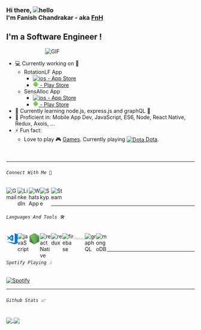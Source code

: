 <!-- ### Hi there, 👋<br/> I'm Fanish Chandrakar - aka [FnH][linkedin] -->

### Hi there, <img alt="hello" src="https://github.com/fanish29/fanish29/blob/master/hello.webp" width="25px"><br/> I'm Fanish Chandrakar - aka [FnH][linkedin]

## I'm a Software Engineer !

<img align="right" alt="GIF" src="https://github.com/fanish29/fanish29/blob/master/coding-freak.gif?raw=true" width="400px" />
<br/>

- 💻 Currently working on 📱
  - RotationLF App
    - [<img alt="ios" src="https://cdn.jsdelivr.net/npm/simple-icons@v3/icons/apple.svg" width="15px"> - App Store][linkrotationlf-ios]
    - [<img alt="android" src="https://raw.githubusercontent.com/github/explore/80688e429a7d4ef2fca1e82350fe8e3517d3494d/topics/android/android.png" width="15px"> - Play Store][linkrotationlf-andriod]
  - SensAlloc App
    - [<img alt="ios" src="https://cdn.jsdelivr.net/npm/simple-icons@v3/icons/apple.svg" width="15px"> - App Store][linksensalloc-ios]
    - [<img alt="android" src="https://raw.githubusercontent.com/github/explore/80688e429a7d4ef2fca1e82350fe8e3517d3494d/topics/android/android.png" width="15px"> - Play Store][linksensalloc-andriod]
- 🌱 Currently learning node.js, express.js and graphQL 🤣
- 💪 Proficient in: Mobile App Dev, JavaScript, ES6, Node, React Native, Redux, Axois, ...
- ⚡ Fun fact:
  - Love to play 🎮 [Games][linksteam]. Currently playing [<img alt="Dota" align="center" src="https://github.com/fanish29/fanish29/blob/master/dota-2.png" width="20px"> Dota][linkdota].

<br/>

---

###### `Connect With Me 🔗`

[<img align="left" width="30px" alt="Gmail"  src="https://www.vectorlogo.zone/logos/gmail/gmail-icon.svg" />][linkgmail]
[<img align="left" width="30px" alt="LinkedIn"  src="https://www.vectorlogo.zone/logos/linkedin/linkedin-icon.svg" />][linkedin]
[<img align="left" width="30px" alt="WhatsApp"  src="https://www.vectorlogo.zone/logos/whatsapp/whatsapp-icon.svg" />][linkwhatsapp]
[<img align="left" width="30px" alt="Skype"  src="https://www.vectorlogo.zone/logos/skype/skype-icon.svg" />][linkskype]
[<img align="left" width="30px" alt="Steam"  src="https://www.vectorlogo.zone/logos/steampowered/steampowered-icon.svg" />][linksteam]

<br/>
<br/>

---

###### `Languages And Tools 🛠️`

[<img align="left" width="30px" alt="vsCode" src="https://raw.githubusercontent.com/github/explore/80688e429a7d4ef2fca1e82350fe8e3517d3494d/topics/visual-studio-code/visual-studio-code.png" />](https://code.visualstudio.com/)
[<img align="left" width="30px" alt="javaScript" src="https://devicons.github.io/devicon/devicon.git/icons/javascript/javascript-original.svg" />](https://www.javascript.com/)
[<img align="left" width="30px" alt="nodeJS" src="https://raw.githubusercontent.com/github/explore/80688e429a7d4ef2fca1e82350fe8e3517d3494d/topics/nodejs/nodejs.png" />](https://nodejs.org/en/)
[<img align="left" width="30px" alt="reactNative" src="https://reactnative.dev/img/header_logo.svg" />](https://reactnative.dev/)
[<img align="left" width="30px" alt="redux" src="https://devicons.github.io/devicon/devicon.git/icons/redux/redux-original.svg" />](https://redux.js.org/)
[<img align="left" width="30px" alt="firebase" src="https://www.vectorlogo.zone/logos/firebase/firebase-icon.svg" />](https://firebase.google.com/)
[<img align="left" width="30px" alt="expressJS" src="https://raw.githubusercontent.com/github/explore/80688e429a7d4ef2fca1e82350fe8e3517d3494d/topics/express/express.png" />](https://expressjs.com/)
[<img align="left" width="30px" alt="graphQL" src="https://www.vectorlogo.zone/logos/graphql/graphql-icon.svg" />](https://graphql.org/)
[<img align="left" width="30px" alt="mongoDB" src="https://www.vectorlogo.zone/logos/mongodb/mongodb-icon.svg" />](https://www.mongodb.com/)

<br/>
<br/>

---

###### `Spotify Playing 🎶`

[![Spotify](https://novatorem-brown-mu.vercel.app/api/spotify)](https://open.spotify.com/user/g4axfj5meymyt305dr60nvklp)

---

###### `Github Stats 📈`

<a href="https://github-readme-stats.fanish29.vercel.app/api?username=FanishChandrakar&show_icons=true">
  <img align="center" src="https://github-readme-stats.fanish29.vercel.app/api?username=FanishChandrakar&show_icons=true&hide_title=true" />
</a>
<a href="https://github-readme-stats.fanish29.vercel.app/api/top-langs/?username=FanishChandrakar">
  <img align="center" src="https://github-readme-stats.fanish29.vercel.app/api/top-langs/?username=FanishChandrakar&layout=compact&langs_count=6" />
</a>


[linkedin]: https://www.linkedin.com/in/fanishchandrakar/
[linkrotationlf-andriod]: https://play.google.com/store/apps/details?id=com.and_nanoprecise
[linkrotationlf-ios]: https://apps.apple.com/us/app/id1451521554
[linknanoprecise]: https://www.nanoprecisesc.com/
[linksteam]: https://steamcommunity.com/id/fnh29/
[linkskype]: https://join.skype.com/invite/f81p8jJSwVQp/
[linkgmail]: mailto:chandrakarfanish@gmail.com
[linkwhatsapp]: https://wa.me/917869761929
[linkdota]: https://blog.dota2.com/
[linksensalloc-andriod]: https://play.google.com/store/apps/details?id=com.nanopreciseconfig
[linksensalloc-ios]: https://apps.apple.com/us/app/id1532581066
